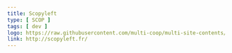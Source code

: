 ```yaml
---
title: Scopyleft
type: [ SCOP ]
tags: [ dev ]
logo: https://raw.githubusercontent.com/multi-coop/multi-site-contents/maj-edito/texts/network/images/scopyleft.png
link: http://scopyleft.fr/
---
```


